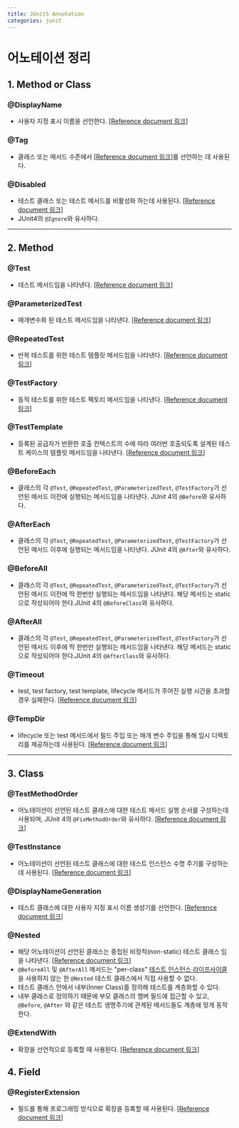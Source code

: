 ```yaml
---
title: JUnit5 Annotation
categories: junit
---
```


# 어노테이션 정리

## 1. Method or Class
### @DisplayName
  - 사용자 지정 표시 이름을 선언한다. [[Reference document 링크](https://junit.org/junit5/docs/current/user-guide/#writing-tests-display-names)]
### @Tag
  - 클래스 또는 메서드 수준에서 [[Reference document 링크](https://junit.org/junit5/docs/current/user-guide/#writing-tests-tagging-and-filtering)]를 선언하는 데 사용된다.
### @Disabled
  - 테스트 클래스 또는 테스트 메서드를 비활성화 하는데 사용된다. [[Reference document 링크](https://junit.org/junit5/docs/current/user-guide/#writing-tests-disabling)]
  - JUnit4의 `@Ignore`와 유사하다.
  ***
## 2. Method
### @Test
- 테스트 메서드임을 나타낸다. [[Reference document 링크]()]
### @ParameterizedTest 
  - 매개변수화 된 테스트 메서드임을 나타낸다. [[Reference document 링크](https://junit.org/junit5/docs/current/user-guide/#writing-tests-parameterized-tests)]
### @RepeatedTest
  - 반복 테스트를 위한 테스트 템플릿 메서드임을 나타낸다. [[Reference document 링크](https://junit.org/junit5/docs/current/user-guide/#writing-tests-repeated-tests)]
### @TestFactory
  - 동적 테스트를 위한 테스트 팩토리 메서드임을 나타낸다. [[Reference document 링크](https://junit.org/junit5/docs/current/user-guide/#writing-tests-dynamic-tests)]
### @TestTemplate
  - 등록된 공급자가 반환한 호출 컨텍스트의 수에 따라 여러번 호출되도록 설계된 테스트 케이스의 템플릿 메서드임을 나타낸다. [[Reference document 링크](https://junit.org/junit5/docs/current/user-guide/#extensions-test-templates)]
### @BeforeEach
  - 클래스의 각 `@Test`, `@RepeatedTest`, `@ParameterizedTest`, `@TestFactory`가 선언된 메서드 이전에 실행되는 메서드임을 나타낸다. JUnit 4의 `@Before`와 유사하다. 
### @AfterEach
  - 클래스의 각 `@Test`, `@RepeatedTest`, `@ParameterizedTest`, `@TestFactory`가 선언된 메서드 이후에 실행되는 메서드임을 나타낸다. JUnit 4의 `@After`와 유사하다. 
### @BeforeAll
  - 클래스의 각 `@Test`, `@RepeatedTest`, `@ParameterizedTest`, `@TestFactory`가 선언된 메서드 이전에 딱 한번만 실행되는 메서드임을 나타낸다. 해당 메서드는 static 으로 작성되어야 한다.JUnit 4의 `@BeforeClass`와 유사하다. 
### @AfterAll
  - 클래스의 각 `@Test`, `@RepeatedTest`, `@ParameterizedTest`, `@TestFactory`가 선언된 메서드 이후에 딱 한번만 실행되는 메서드임을 나타낸다. 해당 메서드는 static 으로 작성되어야 한다.JUnit 4의 `@AfterClass`와 유사하다. 
### @Timeout
  - test, test factory, test template, lifecycle 메서드가 주어진 실행 시간을 초과할 경우 실패한다. [[Reference document 링크]()]
### @TempDir
  - lifecycle 또는 test 메서드에서 필드 주입 또는 매개 변수 주입을 통해 임시 디렉토리를 제공하는데 사용된다. [[Reference document 링크](https://junit.org/junit5/docs/current/user-guide/#writing-tests-built-in-extensions-TempDirectory)]
  ***
## 3. Class
### @TestMethodOrder
  - 어노테이션이 선언된 테스트 클래스에 대한 테스트 메서드 실행 순서를 구성하는데 사용되며, JUnit 4의 `@FixMethodOrder`와 유사하다. [[Reference document 링크](https://junit.org/junit5/docs/current/user-guide/#writing-tests-test-execution-order)]
### @TestInstance
  - 어노테이션이 선언된 테스트 클래스에 대한 테스트 인스턴스 수명 주기를 구성하는데 사용된다. [[Reference document 링크](https://junit.org/junit5/docs/current/user-guide/#writing-tests-test-instance-lifecycle)]
### @DisplayNameGeneration
  - 테스트 클래스에 대한 사용자 지정 표시 이름 생성기를 선언한다. [[Reference document 링크](https://junit.org/junit5/docs/current/user-guide/#writing-tests-display-name-generator)]
### @Nested
  - 해당 어노테이션이 선언된 클래스는 중첩된 비정적(non-static) 테스트 클래스 임을 나타낸다. [[Reference document 링크]()]
  - `@BeforeAll` 및 `@AfterAll` 메서드는 "per-class" [테스트 인스턴스 라이프사이클](https://junit.org/junit5/docs/current/user-guide/#writing-tests-test-instance-lifecycle)을 사용하지 않는 한 `@Nested` 테스트 클래스에서 직접 사용할 수 없다.
  - 테스트 클래스 안에서 내부(Inner Class)를 정의해 테스트를 계층화할 수 있다.
  - 내부 클래스로 정의하기 때문에 부모 클래스의 멤버 필드에 접근할 수 있고, `@Before`, `@After` 와 같은 테스트 생명주기에 관계된 메서드들도 계층에 맞게 동작한다.
### @ExtendWith
  - 확장을 선언적으로 등록할 때 사용된다. [[Reference document 링크](https://junit.org/junit5/docs/current/user-guide/#extensions-registration-declarative)]
## 4. Field
### @RegisterExtension
  - 필드를 통해 프로그래밍 방식으로 확장을 등록할 때 사용된다. [[Reference document 링크](https://junit.org/junit5/docs/current/user-guide/#extensions-registration-programmatic)]